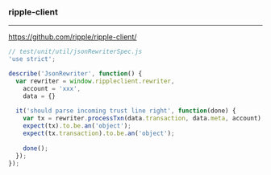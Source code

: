### ripple-client
---
https://github.com/ripple/ripple-client/

```js
// test/unit/util/jsonRewriterSpec.js
'use strict';

describe('JsonRewriter', function() {
  var rewriter = window.rippleclient.rewriter,
    account = 'xxx',
    data = {}
    
  it('should parse incoming trust line right', function(done) {
    var tx = rewriter.processTxn(data.transaction, data.meta, account);
    expect(tx).to.be.an('object');
    expect(tx.transaction).to.be.an('object');
    
    done();
  });
});

```

```
```

```
```


